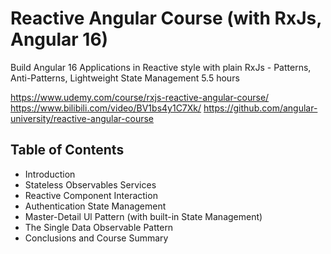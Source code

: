 # Reactive Angular Course (with RxJs, Angular 16)
Build Angular 16 Applications in Reactive style with plain RxJs - Patterns, Anti-Patterns, Lightweight State Management
5.5 hours

https://www.udemy.com/course/rxjs-reactive-angular-course/
https://www.bilibili.com/video/BV1bs4y1C7Xk/
https://github.com/angular-university/reactive-angular-course

## Table of Contents
- Introduction
- Stateless Observables Services
- Reactive Component Interaction
- Authentication State Management
- Master-Detail Ul Pattern (with built-in State Management)
- The Single Data Observable Pattern
- Conclusions and Course Summary

